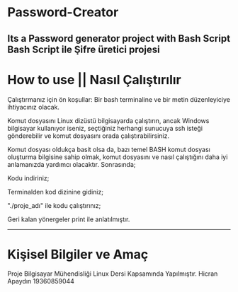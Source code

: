 # Password-Creator
Its a Password generator project with Bash Script
Bash Script ile Şifre üretici projesi
---
# How to use || Nasıl Çalıştırılır
Çalıştırmanız için ön koşullar:
Bir bash terminaline ve bir metin düzenleyiciye ihtiyacınız olacak.

Komut dosyasını Linux dizüstü bilgisayarda çalıştırın, ancak Windows bilgisayar kullanıyor iseniz, seçtiğiniz herhangi sunucuya ssh isteği gönderebilir ve komut dosyasını orada çalıştırabilirsiniz.

Komut dosyası oldukça basit olsa da, bazı temel BASH komut dosyası oluşturma bilgisine sahip olmak, komut dosyasını ve nasıl çalıştığını daha iyi anlamanızda yardımcı olacaktır. Sonrasında;

Kodu indiriniz;

Terminalden kod dizinine gidiniz;

"./proje_adı" ile kodu çalıştırınız;

Geri kalan yönergeler print ile anlatılmıştır.

---

# Kişisel Bilgiler ve Amaç
Proje Bilgisayar Mühendisliği Linux Dersi Kapsamında Yapılmıştır.
Hicran Apaydın 19360859044

